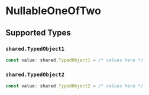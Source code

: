 # NullableOneOfTwo


## Supported Types

### `shared.TypedObject1`

```typescript
const value: shared.TypedObject1 = /* values here */
```

### `shared.TypedObject2`

```typescript
const value: shared.TypedObject2 = /* values here */
```

